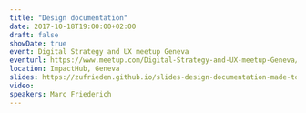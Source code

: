 ```yaml
---
title: "Design documentation"
date: 2017-10-18T19:00:00+02:00
draft: false
showDate: true
event: Digital Strategy and UX meetup Geneva
eventurl: https://www.meetup.com/Digital-Strategy-and-UX-meetup-Geneva/events/243690865/
location: ImpactHub, Geneva
slides: https://zufrieden.github.io/slides-design-documentation-made-to-last/#/
video:
speakers: Marc Friederich
---
```

